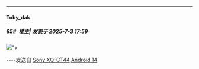 ﻿
*****

####  Toby_dak  
##### 65#         楼主| 发表于 2025-7-3 17:59

<img src="https://p.sda1.dev/25/def6ec320f142f6d5f4a34e0227fe383/1000138281.png" referrerpolicy="no-referrer">">

----发送自 [Sony XQ-CT44,Android 14](http://stage1.5j4m.com/?1.47)

